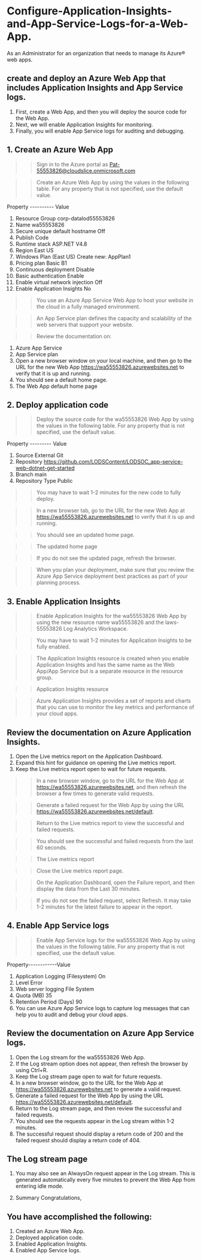 # Configure-Application-Insights-and-App-Service-Logs-for-a-Web-App.
As an Administrator for an organization that needs to manage its Azure® web apps.

## create and deploy an Azure Web App that includes Application Insights and App Service logs. 
1. First, create a Web App, and then you will deploy the source code for the Web App. 
2. Next, we will enable Application Insights for monitoring.
3. Finally, you will enable App Service logs for auditing and debugging.


## 1. Create an Azure Web App
>> Sign in to the Azure portal as Pat-55553826@cloudslice.onmicrosoft.com 

>> Create an Azure Web App by using the values in the following table. For any property that is not specified, use the default value.

Property ----------	Value
1. Resource Group	corp-datalod55553826
2. Name	wa55553826
3. Secure unique default hostname	Off
4. Publish	Code
5. Runtime stack	ASP.NET V4.8
6. Region	East US
7. Windows Plan (East US)	Create new: AppPlan1
8. Pricing plan	Basic B1
9. Continuous deployment	Disable
10. Basic authentication	Enable
11. Enable virtual network injection	Off
12. Enable Application Insights	No

>> You use an Azure App Service Web App to host your website in the cloud in a fully managed environment.

>> An App Service plan defines the capacity and scalability of the web servers that support your website.

>>Review the documentation on:
1. Azure App Service
2. App Service plan
3. Open a new browser window on your local machine, and then go to the URL for the new Web App https://wa55553826.azurewebsites.net to verify that it is up and running.
4. You should see a default home page.
5. The Web App default home page


## 2. Deploy application code
>> Deploy the source code for the wa55553826 Web App by using the values in the following table. For any property that is not specified, use the default value.

Property ---------	Value
1. Source	External Git
2. Repository	https://github.com/LODSContent/LODSOC_app-service-web-dotnet-get-started
3. Branch	main
4. Repository Type	Public

>> You may have to wait 1-2 minutes for the new code to fully deploy.

>> In a new browser tab, go to the URL for the new Web App at https://wa55553826.azurewebsites.net to verify that it is up and running.

>> You should see an updated home page.

>> The updated home page

>> If you do not see the updated page, refresh the browser.

>> When you plan your deployment, make sure that you review the Azure App Service deployment best practices as part of your planning process.


## 3. Enable Application Insights
>> Enable Application Insights for the wa55553826 Web App by using the new resource name wa55553826 and the laws-55553826 Log Analytics Workspace.

>> You may have to wait 1-2 minutes for Application Insights to be fully enabled.

>> The Application Insights resource is created when you enable Application Insights and has the same name as the Web App/App Service but is a separate resource in the resource group.

>> Application Insights resource

>> Azure Application Insights provides a set of reports and charts that you can use to monitor the key metrics and performance of your cloud apps.

## Review the documentation on Azure Application Insights.
1. Open the Live metrics report on the Application Dashboard.
2. Expand this hint for guidance on opening the Live metrics report.
3. Keep the Live metrics report open to wait for future requests.

>> In a new browser window, go to the URL for the Web App at https://wa55553826.azurewebsites.net, and then refresh the browser a few times to generate valid requests.

>> Generate a failed request for the Web App by using the URL https://wa55553826.azurewebsites.net/default.

>> Return to the Live metrics report to view the successful and failed requests.

>> You should see the successful and failed requests from the last 60 seconds.

>> The Live metrics report

>> Close the Live metrics report page.

>> On the Application Dashboard, open the Failure report, and then display the data from the Last 30 minutes.

>> If you do not see the failed request, select Refresh. It may take 1-2 minutes for the latest failure to appear in the report.


## 4. Enable App Service logs
>> Enable App Service logs for the wa55553826 Web App by using the values in the following table. For any property that is not specified, use the default value.

Property------------Value
1. Application Logging (Filesystem)	On
2. Level	Error
3. Web server logging	File System
4. Quota (MB)	35
5. Retention Period (Days)	90
6. You can use Azure App Service logs to capture log messages that can help you to audit and debug your cloud apps.

## Review the documentation on Azure App Service logs.
1. Open the Log stream for the wa55553826 Web App.
2. If the Log stream option does not appear, then refresh the browser by using Ctrl+R.
3. Keep the Log stream page open to wait for future requests.
4. In a new browser window, go to the URL for the Web App at https://wa55553826.azurewebsites.net to generate a valid request.
5. Generate a failed request for the Web App by using the URL https://wa55553826.azurewebsites.net/default.
6. Return to the Log stream page, and then review the successful and failed requests.
7. You should see the requests appear in the Log stream within 1-2 minutes.
8. The successful request should display a return code of 200 and the failed request should display a return code of 404.

## The Log stream page
1. You may also see an AlwaysOn request appear in the Log stream. This is generated automatically every five minutes to prevent the Web App from entering idle mode.



5. Summary
Congratulations,

## You have accomplished the following:
1. Created an Azure Web App.
2. Deployed application code.
3. Enabled Application Insights.
4. Enabled App Service logs.
